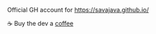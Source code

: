Official GH account for https://savajava.github.io/

:coffee: Buy the dev a [coffee](https://paypal.me/rubanero) 

<!---
savajava/savajava is a ✨ special ✨ repository because its `README.md` (this file) appears on your GitHub profile.
You can click the Preview link to take a look at your changes.
--->
